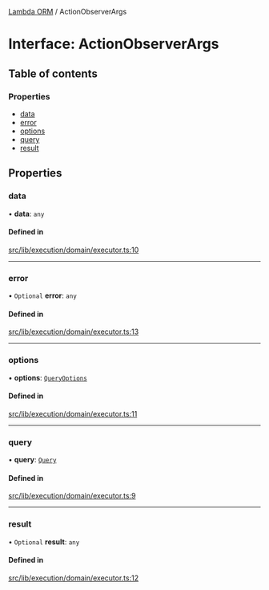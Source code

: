 [Lambda ORM](../README.md) / ActionObserverArgs

# Interface: ActionObserverArgs

## Table of contents

### Properties

- [data](ActionObserverArgs.md#data)
- [error](ActionObserverArgs.md#error)
- [options](ActionObserverArgs.md#options)
- [query](ActionObserverArgs.md#query)
- [result](ActionObserverArgs.md#result)

## Properties

### data

• **data**: `any`

#### Defined in

[src/lib/execution/domain/executor.ts:10](https://github.com/lambda-orm/lambdaorm/blob/41da0f89a1058111cefd572d5f6d903eabd70833/src/lib/execution/domain/executor.ts#L10)

___

### error

• `Optional` **error**: `any`

#### Defined in

[src/lib/execution/domain/executor.ts:13](https://github.com/lambda-orm/lambdaorm/blob/41da0f89a1058111cefd572d5f6d903eabd70833/src/lib/execution/domain/executor.ts#L13)

___

### options

• **options**: [`QueryOptions`](QueryOptions.md)

#### Defined in

[src/lib/execution/domain/executor.ts:11](https://github.com/lambda-orm/lambdaorm/blob/41da0f89a1058111cefd572d5f6d903eabd70833/src/lib/execution/domain/executor.ts#L11)

___

### query

• **query**: [`Query`](../classes/Query.md)

#### Defined in

[src/lib/execution/domain/executor.ts:9](https://github.com/lambda-orm/lambdaorm/blob/41da0f89a1058111cefd572d5f6d903eabd70833/src/lib/execution/domain/executor.ts#L9)

___

### result

• `Optional` **result**: `any`

#### Defined in

[src/lib/execution/domain/executor.ts:12](https://github.com/lambda-orm/lambdaorm/blob/41da0f89a1058111cefd572d5f6d903eabd70833/src/lib/execution/domain/executor.ts#L12)

